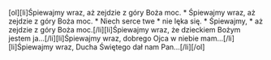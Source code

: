 [ol][li]Śpiewajmy wraz, aż zejdzie z góry Boża moc. * Śpiewajmy wraz, aż zejdzie z góry Boża moc. * Niech serce twe * nie lęka się. * Śpiewajmy, * aż zejdzie z góry Boża moc.[/li][li]Śpiewajmy wraz, że dzieckiem Bożym jestem ja...[/li][li]Śpiewajmy wraz, dobrego Ojca w niebie mam...[/li][li]Śpiewajmy wraz, Ducha Świętego dał nam Pan...[/li][/ol]